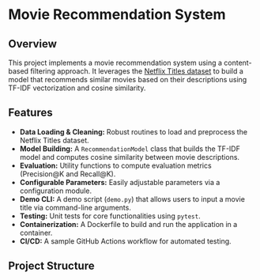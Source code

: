 # Movie Recommendation System

## Overview

This project implements a movie recommendation system using a content-based filtering approach. 
It leverages the [Netflix Titles dataset](https://www.kaggle.com/shivamb/netflix-shows) to build a model that recommends similar movies based on their descriptions using TF-IDF vectorization and cosine similarity.

## Features

- **Data Loading & Cleaning:** Robust routines to load and preprocess the Netflix Titles dataset.
- **Model Building:** A `RecommendationModel` class that builds the TF-IDF model and computes cosine similarity between movie descriptions.
- **Evaluation:** Utility functions to compute evaluation metrics (Precision@K and Recall@K).
- **Configurable Parameters:** Easily adjustable parameters via a configuration module.
- **Demo CLI:** A demo script (`demo.py`) that allows users to input a movie title via command-line arguments.
- **Testing:** Unit tests for core functionalities using `pytest`.
- **Containerization:** A Dockerfile to build and run the application in a container.
- **CI/CD:** A sample GitHub Actions workflow for automated testing.

## Project Structure
